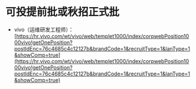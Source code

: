 # 可投提前批或秋招正式批

- vivo（运维研发工程师）：[https://hr.vivo.com/wt/vivo/web/templet1000/index/corpwebPosition1000vivo!getOnePosition?postIdEnc=76c4685c4c12127b&brandCode=1&recruitType=1&lanType=1&showComp=true](https://hr.vivo.com/wt/vivo/web/templet1000/index/corpwebPosition1000vivo!getOnePosition?postIdEnc=76c4685c4c12127b&brandCode=1&recruitType=1&lanType=1&showComp=true)
